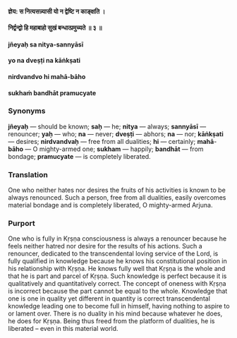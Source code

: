 #### ज्ञेय: स नित्यसन्न्यासी यो न द्वेष्टि न काङ्क्षति ।
#### निर्द्वन्द्वो हि महाबाहो सुखं बन्धात्प्रमुच्यते ॥ ३ ॥

#### jñeyaḥ sa nitya-sannyāsī
#### yo na dveṣṭi na kāṅkṣati
#### nirdvandvo hi mahā-bāho
#### sukhaṁ bandhāt pramucyate

### Synonyms

**jñeyaḥ** — should be known; **saḥ** — he; **nitya** — always; **sannyāsī** — renouncer; **yaḥ** — who; **na** — never; **dveṣṭi** — abhors; **na** — nor; **kāṅkṣati** — desires; **nirdvandvaḥ** — free from all dualities; **hi** — certainly; **mahā**-**bāho** — O mighty-armed one; **sukham** — happily; **bandhāt** — from bondage; **pramucyate** — is completely liberated.

### Translation

One who neither hates nor desires the fruits of his activities is known to be always renounced. Such a person, free from all dualities, easily overcomes material bondage and is completely liberated, O mighty-armed Arjuna.

### Purport

One who is fully in Kṛṣṇa consciousness is always a renouncer because he feels neither hatred nor desire for the results of his actions. Such a renouncer, dedicated to the transcendental loving service of the Lord, is fully qualified in knowledge because he knows his constitutional position in his relationship with Kṛṣṇa. He knows fully well that Kṛṣṇa is the whole and that he is part and parcel of Kṛṣṇa. Such knowledge is perfect because it is qualitatively and quantitatively correct. The concept of oneness with Kṛṣṇa is incorrect because the part cannot be equal to the whole. Knowledge that one is one in quality yet different in quantity is correct transcendental knowledge leading one to become full in himself, having nothing to aspire to or lament over. There is no duality in his mind because whatever he does, he does for Kṛṣṇa. Being thus freed from the platform of dualities, he is liberated – even in this material world.